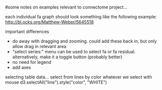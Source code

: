 #some notes on examples relevant to connectome project...

each individual fa graph should look something like the following example:
http://bl.ocks.org/Matthew-Weber/5645518

important differences
- do away with dragging and zooming. could add these back in, but only allow drag in relevant area
- "select series:" menu can be used to select fa or fa residual. alternatively, make it a toggle button (probably better)
- no need for legend
- add axes


selecting table data... select from lines by color whatever we select with mouse
d3.selectAll("line").style("color", "WHITE")
